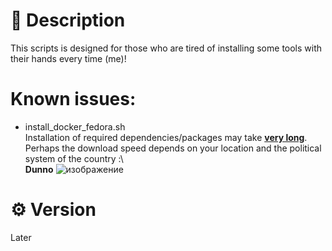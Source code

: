 # 📜 Description
This scripts is designed for those who are tired of installing some tools with their hands every time (me)!


# Known issues:
- install_docker_fedora.sh <br>
Installation of required dependencies/packages may take <ins>**very long**</ins>. Perhaps the download speed depends on your location and the political system of the country :\\ <br>
**Dunno**
![изображение](https://github.com/user-attachments/assets/87cf03ef-fc8c-4421-b1a0-0f53ddc06f10)


# ⚙️ Version
Later

